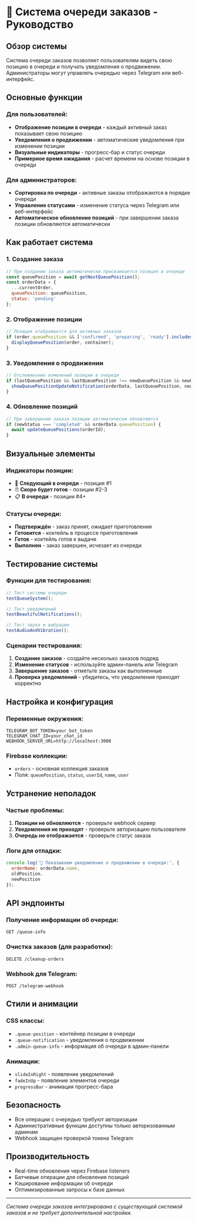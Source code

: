 # 🎯 Система очереди заказов - Руководство

## Обзор системы

Система очереди заказов позволяет пользователям видеть свою позицию в очереди и получать уведомления о продвижении. Администраторы могут управлять очередью через Telegram или веб-интерфейс.

## Основные функции

### Для пользователей:
- **Отображение позиции в очереди** - каждый активный заказ показывает свою позицию
- **Уведомления о продвижении** - автоматические уведомления при изменении позиции
- **Визуальные индикаторы** - прогресс-бар и статус очереди
- **Примерное время ожидания** - расчет времени на основе позиции в очереди

### Для администраторов:
- **Сортировка по очереди** - активные заказы отображаются в порядке очереди
- **Управление статусами** - изменение статуса через Telegram или веб-интерфейс
- **Автоматическое обновление позиций** - при завершении заказа позиции обновляются автоматически

## Как работает система

### 1. Создание заказа
```javascript
// При создании заказа автоматически присваивается позиция в очереди
const queuePosition = await getNextQueuePosition();
const orderData = {
  ...currentOrder,
  queuePosition: queuePosition,
  status: 'pending'
};
```

### 2. Отображение позиции
```javascript
// Позиция отображается для активных заказов
if (order.queuePosition && ['confirmed', 'preparing', 'ready'].includes(order.status)) {
  displayQueuePosition(order, container);
}
```

### 3. Уведомления о продвижении
```javascript
// Отслеживание изменений позиции в очереди
if (lastQueuePosition && lastQueuePosition !== newQueuePosition && newQueuePosition < lastQueuePosition) {
  showQueuePositionUpdateNotification(orderData, lastQueuePosition, newQueuePosition);
}
```

### 4. Обновление позиций
```javascript
// При завершении заказа позиции автоматически обновляются
if (newStatus === 'completed' && orderData.queuePosition) {
  await updateQueuePositions(orderId);
}
```

## Визуальные элементы

### Индикаторы позиции:
- 🎯 **Следующий в очереди** - позиция #1
- ⏰ **Скоро будет готов** - позиции #2-3
- 📋 **В очереди** - позиции #4+

### Статусы очереди:
- **Подтверждён** - заказ принят, ожидает приготовления
- **Готовится** - коктейль в процессе приготовления
- **Готов** - коктейль готов к выдаче
- **Выполнен** - заказ завершен, исчезает из очереди

## Тестирование системы

### Функции для тестирования:
```javascript
// Тест системы очереди
testQueueSystem();

// Тест уведомлений
testBeautifulNotifications();

// Тест звука и вибрации
testAudioAndVibration();
```

### Сценарии тестирования:
1. **Создание заказов** - создайте несколько заказов подряд
2. **Изменение статусов** - используйте админ-панель или Telegram
3. **Завершение заказов** - отметьте заказы как выполненные
4. **Проверка уведомлений** - убедитесь, что уведомления приходят корректно

## Настройка и конфигурация

### Переменные окружения:
```env
TELEGRAM_BOT_TOKEN=your_bot_token
TELEGRAM_CHAT_ID=your_chat_id
WEBHOOK_SERVER_URL=http://localhost:3000
```

### Firebase коллекции:
- `orders` - основная коллекция заказов
- Поля: `queuePosition`, `status`, `userId`, `name`, `user`

## Устранение неполадок

### Частые проблемы:
1. **Позиции не обновляются** - проверьте webhook сервер
2. **Уведомления не приходят** - проверьте авторизацию пользователя
3. **Очередь не отображается** - проверьте статус заказа

### Логи для отладки:
```javascript
console.log('🎯 Показываем уведомление о продвижении в очереди:', {
  orderName: orderData.name,
  oldPosition,
  newPosition
});
```

## API эндпоинты

### Получение информации об очереди:
```http
GET /queue-info
```

### Очистка заказов (для разработки):
```http
DELETE /cleanup-orders
```

### Webhook для Telegram:
```http
POST /telegram-webhook
```

## Стили и анимации

### CSS классы:
- `.queue-position` - контейнер позиции в очереди
- `.queue-notification` - уведомления о продвижении
- `.admin-queue-info` - информация об очереди в админ-панели

### Анимации:
- `slideInRight` - появление уведомлений
- `fadeInUp` - появление элементов очереди
- `progressBar` - анимация прогресс-бара

## Безопасность

- Все операции с очередью требуют авторизации
- Административные функции доступны только авторизованным админам
- Webhook защищен проверкой токена Telegram

## Производительность

- Real-time обновления через Firebase listeners
- Батчевые операции для обновления позиций
- Кэширование информации об очереди
- Оптимизированные запросы к базе данных

---

*Система очереди заказов интегрирована с существующей системой заказов и не требует дополнительной настройки.*